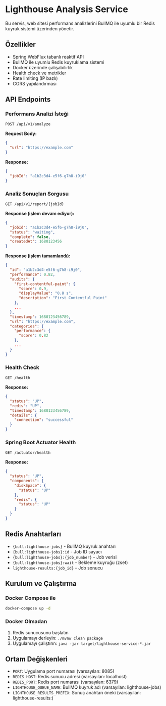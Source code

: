 # Lighthouse Analysis Service

Bu servis, web sitesi performans analizlerini BullMQ ile uyumlu bir Redis kuyruk sistemi üzerinden yönetir.

## Özellikler

- Spring WebFlux tabanlı reaktif API
- BullMQ ile uyumlu Redis kuyruklama sistemi
- Docker üzerinde çalışabilirlik
- Health check ve metrikler
- Rate limiting (IP bazlı)
- CORS yapılandırması

## API Endpoints

### Performans Analizi İsteği

```
POST /api/v1/analyze
```

**Request Body:**

```json
{
  "url": "https://example.com"
}
```

**Response:**

```json
{
  "jobId": "a1b2c3d4-e5f6-g7h8-i9j0"
}
```

### Analiz Sonuçları Sorgusu

```
GET /api/v1/report/{jobId}
```

**Response (işlem devam ediyor):**

```json
{
  "jobId": "a1b2c3d4-e5f6-g7h8-i9j0",
  "status": "waiting",
  "complete": false,
  "createdAt": 1680123456
}
```

**Response (işlem tamamlandı):**

```json
{
  "id": "a1b2c3d4-e5f6-g7h8-i9j0",
  "performance": 0.82,
  "audits": {
    "first-contentful-paint": {
      "score": 0.9,
      "displayValue": "0.8 s",
      "description": "First Contentful Paint"
    },
    ...
  },
  "timestamp": 1680123456789,
  "url": "https://example.com",
  "categories": {
    "performance": {
      "score": 0.82
    },
    ...
  }
}
```

### Health Check

```
GET /health
```

**Response:**

```json
{
  "status": "UP",
  "redis": "UP",
  "timestamp": 1680123456789,
  "details": {
    "connection": "successful"
  }
}
```

### Spring Boot Actuator Health

```
GET /actuator/health
```

**Response:**

```json
{
  "status": "UP",
  "components": {
    "diskSpace": {
      "status": "UP"
    },
    "redis": {
      "status": "UP"
    }
  }
}
```

## Redis Anahtarları

- `{bull:lighthouse-jobs}` - BullMQ kuyruk anahtarı
- `{bull:lighthouse-jobs}:id` - Job ID sayacı
- `{bull:lighthouse-jobs}:{job_number}` - Job verisi
- `{bull:lighthouse-jobs}:wait` - Bekleme kuyruğu (zset)
- `lighthouse-results:{job_id}` - Job sonucu

## Kurulum ve Çalıştırma

### Docker Compose ile

```bash
docker-compose up -d
```

### Docker Olmadan

1. Redis sunucusunu başlatın
2. Uygulamayı derleyin: `./mvnw clean package`
3. Uygulamayı çalıştırın: `java -jar target/lighthouse-service-*.jar`

## Ortam Değişkenleri

- `PORT`: Uygulama port numarası (varsayılan: 8085)
- `REDIS_HOST`: Redis sunucu adresi (varsayılan: localhost)
- `REDIS_PORT`: Redis port numarası (varsayılan: 6379)
- `LIGHTHOUSE_QUEUE_NAME`: BullMQ kuyruk adı (varsayılan: lighthouse-jobs)
- `LIGHTHOUSE_RESULTS_PREFIX`: Sonuç anahtarı öneki (varsayılan: lighthouse-results:)
